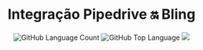 <h1 align="center"> Integração Pipedrive 🔛 Bling </h1>

<div align="center">
  <img alt="GitHub Language Count" src="https://img.shields.io/github/languages/count/vandermnt/integration-pipedrive-bling" />
  <img alt="GitHub Top Language" src="https://img.shields.io/github/languages/top/vandermnt/integration-pipedrive-bling" />
  <a href="https://www.linkedin.com/in/vanderson-mantovani/">
    <img src="https://img.shields.io/badge/LinkedIn-blue?style=flat&logo=linkedin&labelColor=blue" />
  </a>
</div>
